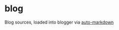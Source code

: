 # blog
Blog sources, loaded into blogger via [auto-markdown](https://github.com/fluffynuts/auto-markdown)
